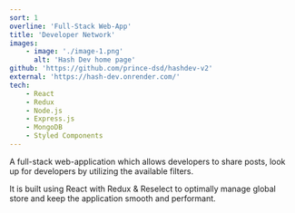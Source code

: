 ```yaml
---
sort: 1
overline: 'Full-Stack Web-App'
title: 'Developer Network'
images:
    - image: './image-1.png'
      alt: 'Hash Dev home page'
github: 'https://github.com/prince-dsd/hashdev-v2'
external: 'https://hash-dev.onrender.com/'
tech:
    - React
    - Redux
    - Node.js
    - Express.js
    - MongoDB
    - Styled Components
---
```


A full-stack web-application which allows developers to share posts, look up for developers by utilizing the available filters.

It is built using React with Redux & Reselect to optimally manage global store and keep the application smooth and performant.
